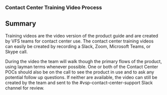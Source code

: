 ### Contact Center Training Video Process

## Summary
Training videos are the video version of the product guide and are created by VFS teams for contact center use.  The contact center training videos can easily be created by recording a Slack, Zoom, Microsoft Teams, or Skype call.  

During the video the team will walk though the primary flows of the product, using layman terms whenever possible. 
One or both of the Contact Center POCs should also be on the call to see the product in use and to ask any potential follow up questions.
If neither are available, the video can still be created by the team and sent to the #vsp-contact-center-support Slack channel for review.

